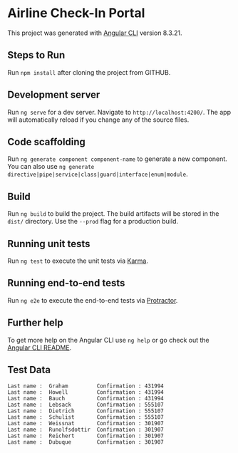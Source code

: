 # Airline Check-In Portal 

This project was generated with [Angular CLI](https://github.com/angular/angular-cli) version 8.3.21.

## Steps to Run

Run `npm install` after cloning the project from GITHUB.

## Development server

Run `ng serve` for a dev server. Navigate to `http://localhost:4200/`. The app will automatically reload if you change any of the source files.

## Code scaffolding

Run `ng generate component component-name` to generate a new component. You can also use `ng generate directive|pipe|service|class|guard|interface|enum|module`.

## Build

Run `ng build` to build the project. The build artifacts will be stored in the `dist/` directory. Use the `--prod` flag for a production build.

## Running unit tests

Run `ng test` to execute the unit tests via [Karma](https://karma-runner.github.io).

## Running end-to-end tests

Run `ng e2e` to execute the end-to-end tests via [Protractor](http://www.protractortest.org/).

## Further help

To get more help on the Angular CLI use `ng help` or go check out the [Angular CLI README](https://github.com/angular/angular-cli/blob/master/README.md).


## Test Data
 
    Last name :  Graham         Confirmation : 431994  
    Last name :  Howell         Confirmation : 431994  
    Last name :  Bauch          Confirmation : 431994  
    Last name :  Lebsack        Confirmation : 555107  
    Last name :  Dietrich       Confirmation : 555107  
    Last name :  Schulist       Confirmation : 555107  
    Last name :  Weissnat       Confirmation : 301907  
    Last name :  Runolfsdottir  Confirmation : 301907  
    Last name :  Reichert       Confirmation : 301907  
    Last name :  Dubuque        Confirmation : 301907  